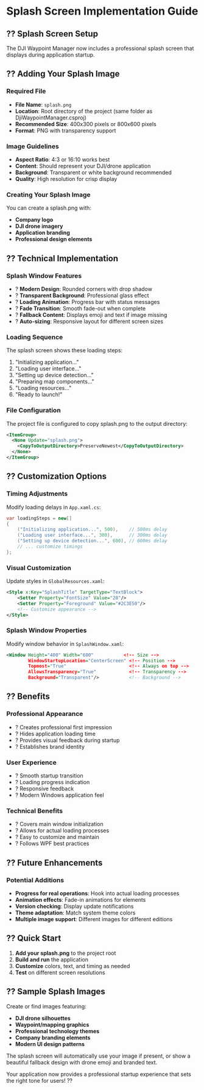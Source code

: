 # Splash Screen Implementation Guide

## ?? **Splash Screen Setup**

The DJI Waypoint Manager now includes a professional splash screen that displays during application startup.

## ?? **Adding Your Splash Image**

### **Required File**
- **File Name**: `splash.png`
- **Location**: Root directory of the project (same folder as DjiWaypointManager.csproj)
- **Recommended Size**: 400x300 pixels or 800x600 pixels
- **Format**: PNG with transparency support

### **Image Guidelines**
- **Aspect Ratio**: 4:3 or 16:10 works best
- **Content**: Should represent your DJI/drone application
- **Background**: Transparent or white background recommended
- **Quality**: High resolution for crisp display

### **Creating Your Splash Image**
You can create a splash.png with:
- **Company logo**
- **DJI drone imagery**
- **Application branding**
- **Professional design elements**

## ?? **Technical Implementation**

### **Splash Window Features**
- ? **Modern Design**: Rounded corners with drop shadow
- ? **Transparent Background**: Professional glass effect
- ? **Loading Animation**: Progress bar with status messages
- ? **Fade Transition**: Smooth fade-out when complete
- ? **Fallback Content**: Displays emoji and text if image missing
- ? **Auto-sizing**: Responsive layout for different screen sizes

### **Loading Sequence**
The splash screen shows these loading steps:
1. "Initializing application..."
2. "Loading user interface..."
3. "Setting up device detection..."
4. "Preparing map components..."
5. "Loading resources..."
6. "Ready to launch!"

### **File Configuration**
The project file is configured to copy splash.png to the output directory:

```xml
<ItemGroup>
  <None Update="splash.png">
    <CopyToOutputDirectory>PreserveNewest</CopyToOutputDirectory>
  </None>
</ItemGroup>
```

## ?? **Customization Options**

### **Timing Adjustments**
Modify loading delays in `App.xaml.cs`:

```csharp
var loadingSteps = new[]
{
    ("Initializing application...", 500),    // 500ms delay
    ("Loading user interface...", 300),      // 300ms delay
    ("Setting up device detection...", 600), // 600ms delay
    // ... customize timings
};
```

### **Visual Customization**
Update styles in `GlobalResources.xaml`:

```xml
<Style x:Key="SplashTitle" TargetType="TextBlock">
    <Setter Property="FontSize" Value="28"/>
    <Setter Property="Foreground" Value="#2C3E50"/>
    <!-- Customize appearance -->
</Style>
```

### **Splash Window Properties**
Modify window behavior in `SplashWindow.xaml`:

```xml
<Window Height="400" Width="600"           <!-- Size -->
        WindowStartupLocation="CenterScreen" <!-- Position -->
        Topmost="True"                       <!-- Always on top -->
        AllowsTransparency="True"            <!-- Transparency -->
        Background="Transparent"/>           <!-- Background -->
```

## ?? **Benefits**

### **Professional Appearance**
- ? Creates professional first impression
- ? Hides application loading time
- ? Provides visual feedback during startup
- ? Establishes brand identity

### **User Experience**
- ? Smooth startup transition
- ? Loading progress indication
- ? Responsive feedback
- ? Modern Windows application feel

### **Technical Benefits**
- ? Covers main window initialization
- ? Allows for actual loading processes
- ? Easy to customize and maintain
- ? Follows WPF best practices

## ?? **Future Enhancements**

### **Potential Additions**
- **Progress for real operations**: Hook into actual loading processes
- **Animation effects**: Fade-in animations for elements
- **Version checking**: Display update notifications
- **Theme adaptation**: Match system theme colors
- **Multiple image support**: Different images for different editions

## ?? **Quick Start**

1. **Add your splash.png** to the project root
2. **Build and run** the application
3. **Customize** colors, text, and timing as needed
4. **Test** on different screen resolutions

## ?? **Sample Splash Images**

Create or find images featuring:
- **DJI drone silhouettes**
- **Waypoint/mapping graphics**
- **Professional technology themes**
- **Company branding elements**
- **Modern UI design patterns**

The splash screen will automatically use your image if present, or show a beautiful fallback design with drone emoji and branded text.

Your application now provides a professional startup experience that sets the right tone for users! ??